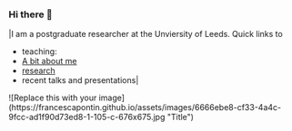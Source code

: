 ### Hi there 👋
<!----![alt text](https://francescapontin.github.io/assets/images/6666ebe8-cf33-4a4c-9fcc-ad1f90d73ed8-1-105-c-676x675.jpg)-->
|I am a postgraduate researcher at the Unviersity of Leeds.
Quick links to
- teaching: 
- [A bit about me](https://francescapontin.github.io/about_me.html)
- [research](https://francescapontin.github.io/research_projects.html)
- recent talks and presentations|


<div style="float: right">
    ![Replace this with your image](https://francescapontin.github.io/assets/images/6666ebe8-cf33-4a4c-9fcc-ad1f90d73ed8-1-105-c-676x675.jpg "Title")
</div>

<!--
**FrancescaPontin/FrancescaPontin** is a ✨ _special_ ✨ repository because its `README.md` (this file) appears on your GitHub profile.


<img style="float: left;" src="https://francescapontin.github.io/assets/images/6666ebe8-cf33-4a4c-9fcc-ad1f90d73ed8-1-105-c-676x675.jpg" alt="Profile Picture of Fran Pontin in NZ" height=420 width=420>|
